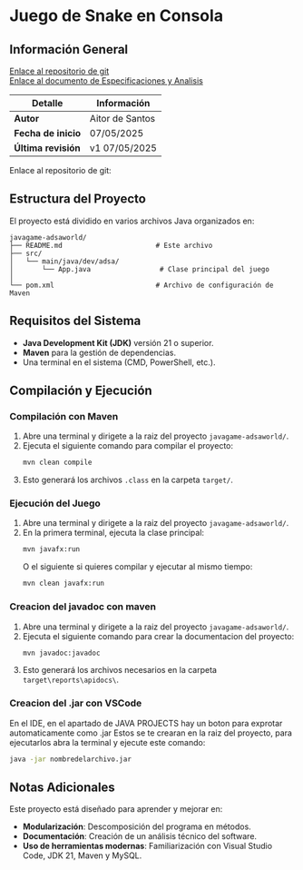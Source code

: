 # Juego de Snake en Consola

## Información General
[Enlace al repositorio de git](https://github.com/Adsa06/JavaGame-AdsaWorld)   
[Enlace al documento de Especificaciones y Analisis](https://1drv.ms/w/c/c48b354083f5dd20/EWm3SnBJsz1MjxlrfQZ7IVQB_qOpL4Cxqa7QVm7hX2AQqg?e=kDD7qM)

| Detalle              | Información       |
|----------------------|-------------------|
| **Autor**            | Aitor de Santos   |
| **Fecha de inicio**  | 07/05/2025        |
| **Última revisión**  | v1 07/05/2025     |

Enlace al repositorio de git: 
## Estructura del Proyecto

El proyecto está dividido en varios archivos Java organizados en:

```plaintext
javagame-adsaworld/
├── README.md                       # Este archivo
├── src/
│   └── main/java/dev/adsa/
│       └── App.java                 # Clase principal del juego
│
└── pom.xml                         # Archivo de configuración de Maven
```

## Requisitos del Sistema

- **Java Development Kit (JDK)** versión 21 o superior.
- **Maven** para la gestión de dependencias.
- Una terminal en el sistema (CMD, PowerShell, etc.).

## Compilación y Ejecución

### Compilación con Maven

1. Abre una terminal y dirigete a la raiz del proyecto `javagame-adsaworld/`.
2. Ejecuta el siguiente comando para compilar el proyecto:
   ```bash
   mvn clean compile
   ```
3. Esto generará los archivos `.class` en la carpeta `target/`.

### Ejecución del Juego

1. Abre una terminal y dirigete a la raiz del proyecto `javagame-adsaworld/`.
2. En la primera terminal, ejecuta la clase principal:
   ```bash
   mvn javafx:run
   ```
   O el siguiente si quieres compilar y ejecutar al mismo tiempo:
   ```bash
   mvn clean javafx:run
   ```

### Creacion del javadoc con maven

1. Abre una terminal  y dirigete a la raiz del proyecto `javagame-adsaworld/`.
2. Ejecuta el siguiente comando para crear la documentacion del proyecto:
   ```bash
   mvn javadoc:javadoc
   ```
3. Esto generará los archivos necesarios en la carpeta `target\reports\apidocs\`.

### Creacion del .jar con VSCode

En el IDE, en el apartado de JAVA PROJECTS hay un boton para exprotar automaticamente como .jar
Estos se te crearan en la raiz del proyecto, para ejecutarlos abra la terminal y ejecute este comando:
   ```bash
   java -jar nombredelarchivo.jar
   ```

## Notas Adicionales

Este proyecto está diseñado para aprender y mejorar en:

- **Modularización**: Descomposición del programa en métodos.
- **Documentación**: Creación de un análisis técnico del software.
- **Uso de herramientas modernas**: Familiarización con Visual Studio Code, JDK 21, Maven y MySQL.